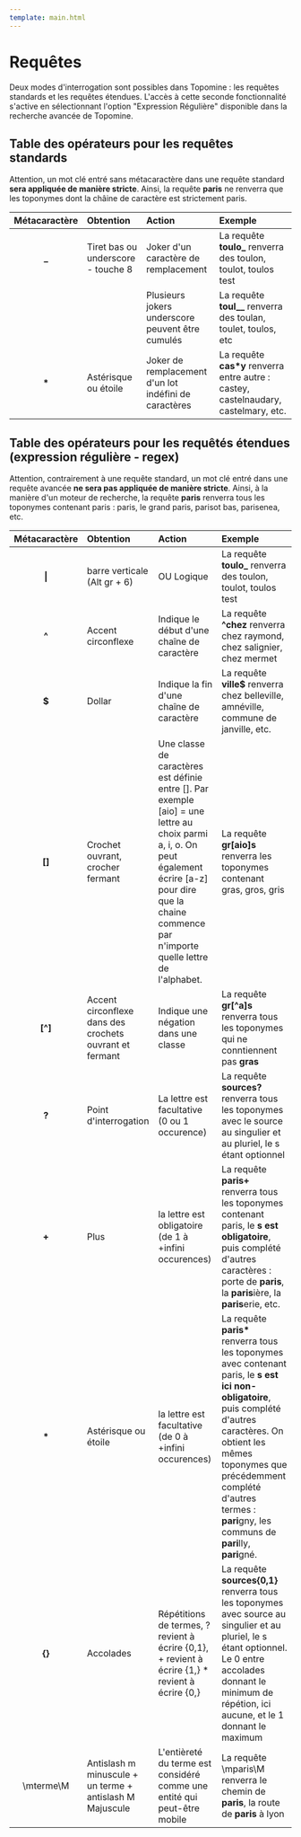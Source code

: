 ```yaml
---
template: main.html
---
```


# Requêtes

Deux modes d'interrogation sont possibles dans Topomine : les requêtes standards et les requêtes étendues.
L'accès à cette seconde fonctionnalité s'active en sélectionnant l'option "Expression Régulière" disponible dans la recherche avancée de Topomine.

## Table des opérateurs pour les requêtes standards

Attention, un mot clé entré sans métacaractère dans une requête standard **sera appliquée de manière stricte**. Ainsi, la requête **paris** ne renverra que les toponymes dont la châine de caractère est strictement paris.

| Métacaractère | Obtention | Action | Exemple |
|:-:    |:--    |:--    |:--    |
| **_** |  Tiret bas ou underscore - touche 8| Joker d'un caractère de remplacement| La requête **toulo_** renverra des toulon, toulot, toulos  test|
| | | Plusieurs jokers underscore peuvent être cumulés| La requête **toul__** renverra des toulan, toulet, toulos, etc|
| **\*** | Astérisque ou étoile | Joker de remplacement d'un lot indéfini de caractères| La requête **cas\*y** renverra entre autre : castey, castelnaudary, castelmary, etc.|

## Table des opérateurs pour les requêtés étendues (expression régulière - regex)

Attention, contrairement à une requête standard, un mot clé entré dans une requête avancée **ne sera pas appliquée de manière stricte**. Ainsi, à la manière d'un moteur de recherche, la requête **paris** renverra tous les toponymes contenant paris : paris, le grand paris, parisot bas, parisenea, etc.

| Métacaractère | Obtention | Action | Exemple |
|:-:    |:--    |:--    |:--    |
| **\|** |  barre verticale (Alt gr + 6)| OU Logique | La requête **toulo_** renverra des toulon, toulot, toulos  test|
| **^** | Accent circonflexe| Indique le début d'une chaîne de caractère| La requête **^chez** renverra chez raymond, chez salignier, chez mermet|
| **$** | Dollar | Indique la fin d'une chaîne de caractère| La requête **ville$** renverra chez belleville, amnéville, commune de janville, etc.| La requête **ville$** renverra chez belleville, amnéville, commune de janville, etc.|
| **[]** | Crochet ouvrant, crocher fermant | Une classe de caractères est définie entre []. Par exemple [aio] = une lettre au choix parmi a, i, o. On peut également écrire [a-z] pour dire que la chaine commence par n'importe quelle lettre de l'alphabet. | La requête **gr[aio]s** renverra les toponymes contenant gras, gros, gris|
| **[^]**  | Accent circonflexe dans des crochets ouvrant et fermant| Indique une négation dans une classe | La requête **gr[^a]s** renverra tous les toponymes qui ne conntiennent pas **gras** |
| **?**  | Point d'interrogation| La lettre est facultative (0 ou 1 occurence) | La requête **sources?** renverra tous les toponymes avec le source au singulier et au pluriel, le s étant optionnel |
| **+**  | Plus | la lettre est obligatoire (de 1 à +infini occurences) | La requête **paris+** renverra tous les toponymes contenant paris, le **s est obligatoire**, puis complété d'autres caractères : porte de **paris**, la **paris**ière, la **paris**erie, etc.|
| **\***  | Astérisque ou étoile | la lettre est facultative (de 0 à +infini occurences) | La requête **paris\*** renverra tous les toponymes avec contenant paris, le **s est ici non-obligatoire**, puis complété d'autres caractères. On obtient les mêmes toponymes que précédemment complété d'autres termes : **pari**gny, les communs de **pari**lly, **pari**gné.|
| **{}**  | Accolades | Répétitions de termes, ? revient à écrire {0,1}, + revient à écrire {1,} \*  revient à écrire {0,} | La requête **sources{0,1}** renverra tous les toponymes avec source au singulier et au pluriel, le s étant optionnel. Le 0 entre accolades donnant le minimum de répétion, ici aucune, et le 1 donnant le maximum |
| \mterme\M | Antislash m minuscule + un terme + antislash M Majuscule| L'entièreté du terme est considéré comme une entité qui peut-être mobile| La requête \mparis\M renverra le chemin de **paris**, la route de **paris** à lyon|